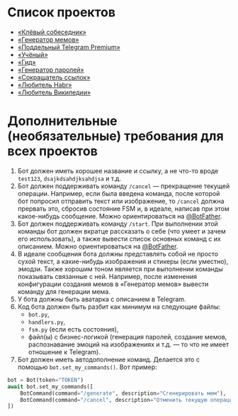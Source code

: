 # Список проектов

- [«Клёвый собеседник»](COOL_COMPANION.md)
- [«Генератор мемов»](MEME_GENERATOR.md)
- [«Поддельный Telegram Premium»](FAKE_TELEGRAM_PREMIUM.md)
- [«Учёный»](SCIENTIST.md)
- [«Гид»](GUIDE.md) 
- [«Генератор паролей»](PASSWORD_GENERATOR.md)
- [«Сокращатель ссылок»](URL_SHORTENER.md)
- [«Любитель Habr»](HABR_LOVER.md)
- [«Любитель Википедии»](WIKIPEDIA_LOVER.md)

# Дополнительные (необязательные) требования для всех проектов

1. Бот должен иметь хорошее название и ссылку, а не что-то вроде `test123`, `dsajkdsahdjksahdjsa` и т.д.
2. Бот должен поддерживать команду `/cancel` — прекращение текущей операции. Например, если была введена команда, после которой бот попросил отправить текст или изображение, то `/cancel` должна прервать это, сбросив состояние FSM и, в идеале, написав при этом какое-нибудь сообщение. Можно ориентироваться на [@BotFather](https://t.me/Botfather).
3. Бот должен поддерживать команду `/start`. При выполнении этой команды бот должен вкратце рассказать о себе (что умеет и зачем его использовать), а также вывести список основных команд с их описанием. Можно ориентироваться на [@BotFather](https://t.me/Botfather).
4. В идеале сообщения бота должны представлять собой не просто сухой текст, а какие-нибудь изображения и стикеры (если уместно), эмодзи. Также хорошим тоном является при выполнении команды показывать связанные с ней. Например, после изменения конфигурации создания мемов в «Генератор мемов» вывести команду для генерации мема.
5. У бота должны быть аватарка с описанием в Telegram.
6. Код бота должен быть разбит как минимум на следующие файлы:
   - `bot.py`,
   - `handlers.py`,
   - `fsm.py` (если есть состояния),
   - файл(ы) с бизнес-логикой (генерация паролей, создание мемов, распознавание эмоций на изображениях и т.д. — то что не имеет отношение к Telegram).
7. Бот должен иметь автодополнение команд. Делается это с помощью `bot.set_my_commands()`. Вот пример:

```python
bot = Bot(token="TOKEN")
await bot.set_my_commands([
    BotCommand(command="/generate", description="Сгенерировать мем"),
    BotCommand(command="/cancel", description="Отменить текущую операцию"),
])
```
